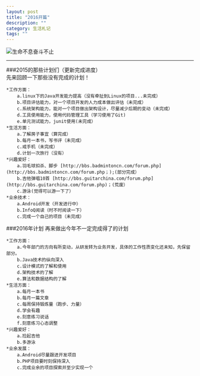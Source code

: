 ```yaml
---
layout: post
title: "2016开篇"
description: ""
category: 生活札记
tags: ""
---
```

![生命不息奋斗不止](http://oldmo.github.io/images/2016/0222/2016.png)  

***  

###2015的那些计划们（更新完成进度）  
先来回顾一下那些没有完成的计划！ 

	*工作方面：
		a.linux下的Java开发能力提高（没有牵扯到Linux的项目...未完成）
		b.项目评估能力，对一个项目开发的人力成本做出评估（未完成）
		c.系统架构能力，能对一个项目做出架构设计，尽量减少后期的变动（未完成）
		d.工具使用能力，使用代码管理工具（学习使用了Git)
		e.单元测试能力，junit使用(未完成）
	*生活方面：
		a.了解房子事宜（算完成）
		b.每月一本书，写书评（未完成）
    	c.戒手机（未完成）
		d.计划一次旅行（没有）
	*兴趣爱好：
		a.羽毛球扣杀、脚步 [http://bbs.badmintoncn.com/forum.php](http://bbs.badmintoncn.com/forum.php；);(部分完成）
		b.吉他弹唱10首 [http://bbs.guitarchina.com/forum.php](http://bbs.guitarchina.com/forum.php)；(荒废）
		c.游泳(觉得可以游一下了）
	*业余技术：
		a.Android开发（开发进行中）
		b.InfoQ阅读（时不时阅读一下）
		c.完成一个自己的项目（未完成）

###2016年计划
再来做出今年不一定完成得了的计划

	*工作方面：
		a.今年部门的方向有所变动，从研发转为业务开发，具体的工作性质变化还未知，先保留部分。
		b.Java技术的纵向深入
		c.设计模式的了解和使用
		d.架构技术的了解
		e.算法和数据结构的了解
	*生活方面：
		a.每月一本书
		b.每月一篇文章
		c.每周保持锻炼量（跑步、力量）
		d.学会有趣
		e.刻意练习说话
		f.刻意练习心态调整
	*兴趣爱好：
		a.捡起吉他
		b.多游泳
	*业余发展：
		a.Android尽量跟进开发项目
		b.PHP项目要时刻保持深入
		c.完成业余的项目探索并至少实现一个